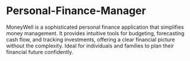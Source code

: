 # Personal-Finance-Manager
MoneyWell is a sophisticated personal finance application that simplifies money management. It provides intuitive tools for budgeting, forecasting cash flow, and tracking investments, offering a clear financial picture without the complexity. Ideal for individuals and families to plan their financial future confidently.
